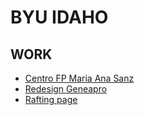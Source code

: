 # BYU IDAHO
## WORK

- [Centro FP Maria Ana Sanz](https://luisquispetello.github.io/byu/wdd130/fp-ana-maria-sanz/index.html)
- [Redesign Geneapro](https://luisquispetello.github.io/byu/wdd130/geneapro/index.html)
- [Rafting page](https://luisquispetello.github.io/byu/wdd130/wwr/index.html)
